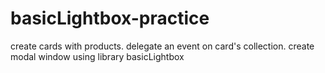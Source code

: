 # basicLightbox-practice
create cards with products. delegate an event on card's collection. create modal window using library basicLightbox
